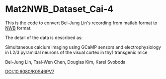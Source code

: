 # Mat2NWB_Dataset_Cai-4

This is the code to convert Bei-Jung Lin's recording from matlab format to [NWB](https://crcns.org/NWB) format.

The detail of the data is described as:

Simultaneous calcium imaging using GCaMP sensors and electrophysiology in L2/3 pyramidal neurons of the visual cortex in thy1 transgenic mice

Bei-Jung Lin, Tsai-Wen Chen, Douglas Kim, Karel Svoboda

[DOI:10.6080/K0S46PV7](https://doi.org/10.6080/K0S46PV7)
